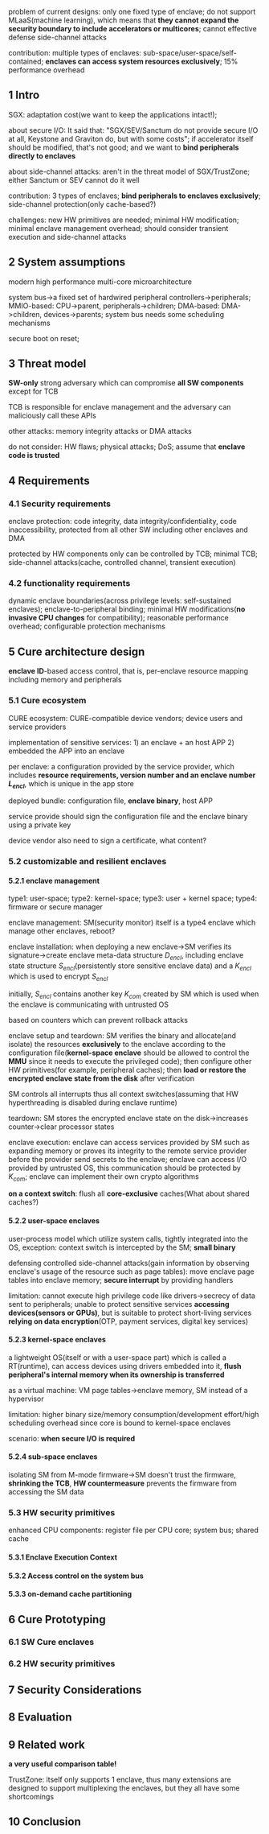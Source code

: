 problem of current designs: only one fixed type of enclave; do not support MLaaS(machine learning), which means that **they cannot expand the security boundary to include accelerators or multicores**; cannot effective defense side-channel attacks

contribution: multiple types of enclaves: sub-space/user-space/self-contained; **enclaves can access system resources exclusively**; 15% performance overhead

## 1 Intro

SGX: adaptation cost(we want to keep the applications intact!);

about secure I/O: It said that: "SGX/SEV/Sanctum do not provide secure I/O at all, Keystone and Graviton do, but with some costs"; if accelerator itself should be modified, that's not good; and we want to **bind peripherals directly to enclaves**

about side-channel attacks: aren't in the threat model of SGX/TrustZone; either Sanctum or SEV cannot do it well

contribution: 3 types of enclaves; **bind peripherals to enclaves exclusively**; side-channel protection(only cache-based?)

challenges: new HW primitives are needed; minimal HW modification; minimal enclave management overhead; should consider transient execution and side-channel attacks

## 2 System assumptions

modern high performance multi-core microarchitecture

system bus->a fixed set of hardwired peripheral controllers->peripherals; MMIO-based: CPU->parent, peripherals->children; DMA-based: DMA->children, devices->parents; system bus needs some scheduling mechanisms

secure boot on reset; 

## 3 Threat model

**SW-only** strong adversary which can compromise **all SW components** except for TCB

TCB is responsible for enclave management and the adversary can maliciously call these APIs

other attacks: memory integrity attacks or DMA attacks

do not consider: HW flaws; physical attacks; DoS; assume that **enclave code is trusted**

## 4 Requirements

### 4.1 Security requirements

enclave protection: code integrity, data integrity/confidentiality, code inaccessibility, protected from all other SW including other enclaves and DMA

protected by HW components only can be controlled by TCB; minimal TCB; side-channel attacks(cache, controlled channel, transient execution)

### 4.2 functionality requirements

dynamic enclave boundaries(across privilege levels: self-sustained enclaves); enclave-to-peripheral binding; minimal HW modifications(**no invasive CPU changes** for compatibility); reasonable performance overhead; configurable protection mechanisms

## 5 Cure architecture design

**enclave ID**-based access control, that is, per-enclave resource mapping including memory and peripherals

### 5.1 Cure ecosystem

CURE ecosystem: CURE-compatible device vendors; device users and service providers

implementation of sensitive services: 1) an enclave + an host APP 2) embedded the APP into an enclave

per enclave: a configuration provided by the service provider, which includes **resource requirements, version number and an enclave number $L_{encl}$**, which is unique in the app store

deployed bundle: configuration file, **enclave binary**, host APP

service provide should sign the configuration file and the enclave binary using a private key

device vendor also need to sign a certificate, what content?

### 5.2 customizable and resilient enclaves

#### 5.2.1 enclave management

type1: user-space; type2: kernel-space; type3: user + kernel space; type4: firmware or secure manager

enclave management: SM(security monitor) itself is a type4 enclave which manage other enclaves, reboot?



enclave installation: when deploying a new enclave->SM verifies its signature->create enclave meta-data structure $D_{encl}$, including enclave state structure $S_{encl}$(persistently store sensitive enclave data) and a $K_{encl}$ which is used to encrypt $S_{encl}$

initially, $S_{encl}$ contains another key $K_{com}$ created by SM which is used when the enclave is communicating with untrusted OS

based on counters which can prevent rollback attacks



enclave setup and teardown: SM verifies the binary and allocate(and isolate) the resources **exclusively** to the enclave according to the configuration file(**kernel-space enclave** should be allowed to control the **MMU** since it needs to execute the privileged code); then configure other HW primitives(for example, peripheral caches); then **load or restore the encrypted enclave state from the disk** after verification

SM controls all interrupts thus all context switches(assuming that HW hyperthreading is disabled during enclave runtime)

teardown: SM stores the encrypted enclave state on the disk->increases counter->clear processor states



enclave execution: enclave can access services provided by SM such as expanding memory or proves its integrity to the remote service provider before the provider send secrets to the enclave; enclave can access I/O provided by untrusted OS, this communication should be protected by $K_{com}$; enclave can implement their own crypto algorithms

**on a context switch**: flush all **core-exclusive** caches(What about shared caches?)

#### 5.2.2 user-space enclaves

user-process model which utilize system calls, tightly integrated into the OS, exception: context switch is intercepted by the SM; **small binary**

defensing controlled side-channel attacks(gain information by observing enclave's usage of the resource such as page tables): move enclave page tables into enclave memory; **secure interrupt** by providing handlers

limitation: cannot execute high privilege code like drivers->secrecy of data sent to peripherals; unable to protect sensitive services **accessing devices(sensors or GPUs)**, but is suitable to protect short-living services **relying on data encryption**(OTP, payment services, digital key services)

#### 5.2.3 kernel-space enclaves

a lightweight OS(itself or with a user-space part) which is called a RT(runtime), can access devices using drivers embedded into it, **flush peripheral's internal memory when its ownership is transferred**

as a virtual machine: VM page tables->enclave memory, SM instead of a hypervisor

limitation: higher binary size/memory consumption/development effort/high scheduling overhead since core is bound to kernel-space enclaves

scenario: **when secure I/O is required**

#### 5.2.4 sub-space enclaves

isolating SM from M-mode firmware->SM doesn't trust the firmware, **shrinking the TCB**, **HW countermeasure** prevents the firmware from accessing the SM data

### 5.3 HW security primitives

enhanced CPU components: register file per CPU core; system bus; shared cache

#### 5.3.1 Enclave Execution Context

#### 5.3.2 Access control on the system bus

#### 5.3.3 on-demand cache partitioning

## 6 Cure Prototyping

### 6.1 SW Cure enclaves

### 6.2 HW security primitives

## 7 Security Considerations

## 8 Evaluation

## 9 Related work

**a very useful comparison table!**

TrustZone: itself only supports 1 enclave, thus many extensions are designed to support multiplexing the enclaves, but they all have some shortcomings

## 10 Conclusion







